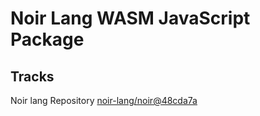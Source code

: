 # Noir Lang WASM JavaScript Package

## Tracks
Noir lang Repository [noir-lang/noir@48cda7a](https://github.com/noir-lang/noir/tree/48cda7a08b22afdde9f904632b502c53fb491ee6)
